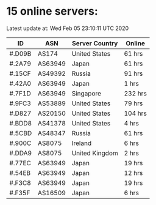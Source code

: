 # 15 online servers:

Latest update at: Wed Feb 05 23:10:11 UTC 2020

| ID | ASN | Server Country | Online |
| -- | --- | -------------- | ------ |
| #.D09B | AS174 | United States | 61 hrs |
| #.2A79 | AS63949 | Japan | 61 hrs |
| #.15CF | AS49392 | Russia | 91 hrs |
| #.42A0 | AS63949 | Japan | 1 hrs |
| #.7F1D | AS63949 | Singapore | 232 hrs |
| #.9FC3 | AS53889 | United States | 79 hrs |
| #.D827 | AS20150 | United States | 104 hrs |
| #.BDD8 | AS41378 | United States | 4 hrs |
| #.5CBD | AS48347 | Russia | 61 hrs |
| #.900C | AS8075 | Ireland | 6 hrs |
| #.DDA9 | AS8075 | United Kingdom | 2 hrs |
| #.77EC | AS63949 | Japan | 19 hrs |
| #.54EB | AS63949 | Japan | 12 hrs |
| #.F3C8 | AS63949 | Japan | 19 hrs |
| #.F35F | AS16509 | Japan | 6 hrs |

